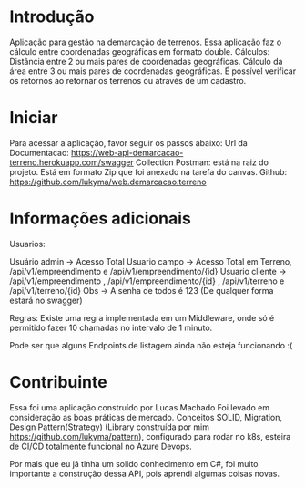 # Introdução 
Aplicação para gestão na demarcação de terrenos. 
Essa aplicação faz o cálculo entre coordenadas geográficas em formato double. 
Cálculos:
Distância entre 2 ou mais pares de coordenadas geográficas.
Cálculo da área entre 3 ou mais pares de coordenadas geográficas.
É possível verificar os retornos ao retornar os terrenos ou através de um cadastro.

# Iniciar
Para acessar a aplicação, favor seguir os passos abaixo:
Url da Documentacao: https://web-api-demarcacao-terreno.herokuapp.com/swagger
Collection Postman: está na raiz do projeto. Está em formato Zip que foi anexado na tarefa do canvas.
Github: https://github.com/lukyma/web.demarcacao.terreno

# Informações adicionais
Usuarios:

Usuário admin -> Acesso Total
Usuario campo -> Acesso Total em Terreno, /api/v1/empreendimento e /api/v1/empreendimento/{id}
Usuario cliente -> /api/v1/empreendimento , /api/v1/empreendimento/{id} , /api/v1/terreno e /api/v1/terreno/{id}
Obs -> A senha de todos é 123 (De qualquer forma estará no swagger)

Regras:
Existe uma regra implementada em um Middleware, onde só é permitido fazer 10 chamadas no intervalo de 1 minuto.


Pode ser que alguns Endpoints de listagem ainda não esteja funcionando :( 


# Contribuinte
Essa foi uma aplicação construído por Lucas Machado
Foi levado em consideração as boas práticas de mercado.
Conceitos SOLID, Migration, Design Pattern(Strategy) (Library construída por mim https://github.com/lukyma/pattern), 
configurado para rodar no k8s, esteira de CI/CD totalmente funcional no Azure Devops.

Por mais que eu já tinha um solido conhecimento em C#, foi muito importante a construção dessa API, pois aprendi algumas coisas novas. 
